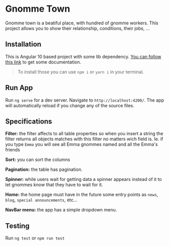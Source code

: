 # Gnomme Town

Gnomme town is a beatiful place, with hundred of gnomme workers. This project allows you to show their relationship, conditions, their jobs, ...

## Installation

This is Angular 10 based project with some lib dependency.
[You can follow this link](https://angular.io/guide/setup-local) to get some documentation.
>To install those you can use `npm i` or `yarn i` in your terminal.

## Run App

Run `ng serve` for a dev server. Navigate to `http://localhost:4200/`. The app will automatically reload if you change any of the source files.

## Specifications

**Filter:** the filter affects to all table properties so when you insert a string the filter returns all objects matches with this filter no matters wich field is. Ie. if you type `Emma` you will see all Emma gnommes named and all the Emma's friends

**Sort:** you can sort the columns

**Pagination:** the table has pagination.

**Spinner:** while users wait for getting data a spinner appears instead of it to let gnommes know that they have to wait for it.

**Home:** the home page must have in the future some entry points as `news`, `blog`, `special announcements`, etc...

**NavBar menu:** the app has a simple dropdown menu.


## Testing

Run `ng test` or `npm run test`


